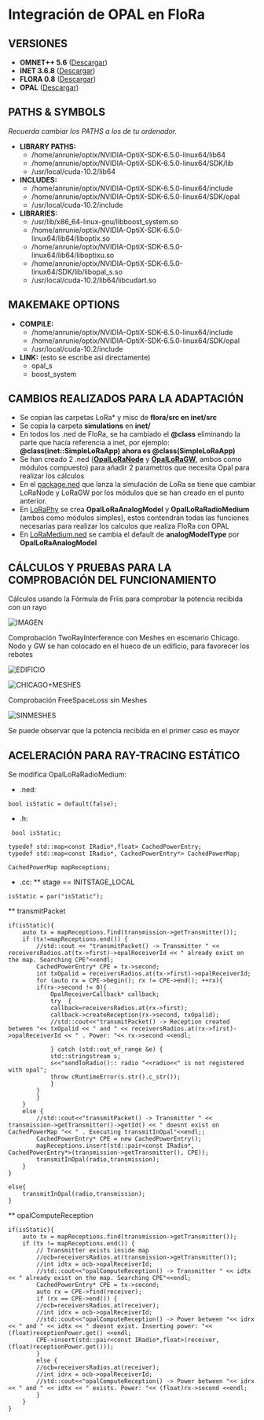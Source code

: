 # Integración de OPAL en FloRa
## VERSIONES
* **OMNET++ 5.6** ([Descargar](https://github.com/omnetpp/omnetpp/releases/download/omnetpp-5.6/omnetpp-5.6-src-linux.tgz))
* **INET 3.6.8** ([Descargar](https://drive.google.com/file/d/1Y3piMtrX1nV4aT_69csTkULYM_kxUyQm/view?usp=sharing))
* **FLORA 0.8**  ([Descargar](https://drive.google.com/file/d/19bO7VG52wIU02MZ07ztqdHwCintY4AEb/view?usp=sharing))
* **OPAL** ([Descargar](https://gitlab.com/esteban.egea/opal))

## PATHS & SYMBOLS
_Recuerda cambiar los PATHS a los de tu ordenador._
* **LIBRARY PATHS:**
	* /home/anrunie/optix/NVIDIA-OptiX-SDK-6.5.0-linux64/lib64
	* /home/anrunie/optix/NVIDIA-OptiX-SDK-6.5.0-linux64/SDK/lib
	* /usr/local/cuda-10.2/lib64
* **INCLUDES:**
	* /home/anrunie/optix/NVIDIA-OptiX-SDK-6.5.0-linux64/include
	* /home/anrunie/optix/NVIDIA-OptiX-SDK-6.5.0-linux64/SDK/opal
	* /usr/local/cuda-10.2/include
* **LIBRARIES:**
	* /usr/lib/x86_64-linux-gnu/libboost_system.so
	* /home/anrunie/optix/NVIDIA-OptiX-SDK-6.5.0-linux64/lib64/liboptix.so
	* /home/anrunie/optix/NVIDIA-OptiX-SDK-6.5.0-linux64/lib64/liboptixu.so
	* /home/anrunie/optix/NVIDIA-OptiX-SDK-6.5.0-linux64/SDK/lib/libopal_s.so
	* /usr/local/cuda-10.2/lib64/libcudart.so

## MAKEMAKE OPTIONS
* **COMPILE:**
	* /home/anrunie/optix/NVIDIA-OptiX-SDK-6.5.0-linux64/include
	* /home/anrunie/optix/NVIDIA-OptiX-SDK-6.5.0-linux64/SDK/opal
	* /usr/local/cuda-10.2/include 
* **LINK:** (esto se escribe así directamente)
	* opal_s
	* boost_system 

## CAMBIOS REALIZADOS PARA LA ADAPTACIÓN
* Se copian las carpetas LoRa* y misc de **flora/src en inet/src**
* Se copia la carpeta **simulations** en **inet/**
* En todos los .ned de FloRa, se ha cambiado el **@class** eliminando la parte que hacía referencia a inet, por ejemplo: **@class(inet::SimpleLoRaApp) ahora es @class(SimpleLoRaApp)**
* Se han creado 2 .ned ([**OpalLoRaNode**](https://github.com/aruznieto/LoRa-INET-AI1/blob/master/inet/src/inet/LoraNode/OpalLoRaNode.ned) y [**OpalLoRaGW**](https://github.com/aruznieto/LoRa-INET-AI1/blob/master/inet/src/inet/LoraNode/OpalLoRaGW.ned), ambos como módulos compuesto) para añadir 2 parametros que necesita Opal para realizar los cálculos
* En el [package.ned](https://github.com/aruznieto/LoRa-INET-AI1/blob/master/inet/simulations/package.ned) que lanza la simulación de LoRa se tiene que cambiar LoRaNode y LoRaGW por los módulos que se han creado en el punto anterior.
* En [LoRaPhy](https://github.com/aruznieto/LoRa-INET-AI1/tree/master/inet/src/inet/LoRaPhy) se crea **OpalLoRaAnalogModel** y **OpalLoRaRadioMedium** (ambos como módulos simples), estos contendrán todas las funciones necesarias para realizar los calculos que realiza FloRa con OPAL
* En [LoRaMedium.ned](https://github.com/aruznieto/LoRa-INET-AI1/blob/master/inet/src/inet/LoRaPhy/LoRaMedium.ned) se cambia el default de **analogModelType** por **OpalLoRaAnalogModel**

## CÁLCULOS Y PRUEBAS PARA LA COMPROBACIÓN DEL FUNCIONAMIENTO

Cálculos usando la Fórmula de Friis para comprobar la potencia recibida con un rayo

![IMAGEN](https://i.imgur.com/lwvqTEi.png)

Comprobación TwoRayInterference con Meshes en escenario Chicago. Nodo y GW se han colocado en el hueco de un edificio, para favorecer los rebotes

![EDIFICIO](https://i.imgur.com/zXfSxRd.png)

![CHICAGO+MESHES](https://i.imgur.com/fof3s9O.png)

Comprobación FreeSpaceLoss sin Meshes

![SINMESHES](https://i.imgur.com/G8so0zV.png)

Se puede observar que la potencia recibida en el primer caso es mayor

## ACELERACIÓN PARA RAY-TRACING ESTÁTICO

Se modifica OpalLoRaRadioMedium:
* .ned:
```
bool isStatic = default(false);
```
* .h:
```
 bool isStatic;

typedef std::map<const IRadio*,float> CachedPowerEntry;
typedef std::map<const IRadio*, CachedPowerEntry*> CachedPowerMap;

CachedPowerMap mapReceptions;
```
* .cc:
** stage == INITSTAGE_LOCAL
```
isStatic = par("isStatic");
```
** transmitPacket
```
if(isStatic){
    auto tx = mapReceptions.find(transmission->getTransmitter());
	if (tx!=mapReceptions.end()) {
	    //std::cout << "transmitPacket() -> Transmitter " << receiversRadios.at(tx->first)->opalReceiverId << " already exist on the map. Searching CPE"<<endl;
	    CachedPowerEntry* CPE = tx->second;
	    int txOpalid = receiversRadios.at(tx->first)->opalReceiverId;
	    for (auto rx = CPE->begin(); rx != CPE->end(); ++rx){
		if(rx->second != 0){
		    OpalReceiverCallback* callback;
		    try  {
			callback=receiversRadios.at(rx->first);
			callback->createReception(rx->second, txOpalid);
			//std::cout<<"transmitPacket() -> Reception created between "<< txOpalid << " and " << receiversRadios.at(rx->first)->opalReceiverId << " . Power: "<< rx->second <<endl;

		    } catch (std::out_of_range &e) {
			std::stringstream s;
			s<<"sendToRadio():: radio "<<radio<<" is not registered with opal";
			throw cRuntimeError(s.str().c_str());
		    }
		}
	    }
	}
	else {
	    //std::cout<<"transmitPacket() -> Transmitter " << transmission->getTransmitter()->getId() << " doesnt exist on CachedPowerMap "<< " . Executing transmitInOpal"<<endl;;
	    CachedPowerEntry* CPE = new CachedPowerEntry();
	    mapReceptions.insert(std::pair<const IRadio*, CachedPowerEntry*>(transmission->getTransmitter(), CPE));
	    transmitInOpal(radio,transmission);
	}
}

else{
    transmitInOpal(radio,transmission);
}
```
** opalComputeReception
```
if(isStatic){
    auto tx = mapReceptions.find(transmission->getTransmitter());
	if (tx != mapReceptions.end()) {
	    // Transmitter exists inside map
	    //ocb=receiversRadios.at(transmission->getTransmitter());
	    //int idtx = ocb->opalReceiverId;
	    //std::cout<<"opalComputeReception() -> Transmitter " << idtx << " already exist on the map. Searching CPE"<<endl;
	    CachedPowerEntry* CPE = tx->second;
	    auto rx = CPE->find(receiver);
	    if (rx == CPE->end()) {
		//ocb=receiversRadios.at(receiver);
		//int idrx = ocb->opalReceiverId;
		//std::cout<<"opalComputeReception() -> Power between "<< idrx << " and " << idtx << " doesnt exist. Inserting power: "<< (float)receptionPower.get() <<endl;
		CPE->insert(std::pair<const IRadio*,float>(receiver, (float)receptionPower.get()));
	    }
	    else {
		//ocb=receiversRadios.at(receiver);
		//int idrx = ocb->opalReceiverId;
		//std::cout<<"opalComputeReception() -> Power between "<< idrx << " and " << idtx << " exists. Power: "<< (float)rx->second <<endl;
	    }
	}
}
```
